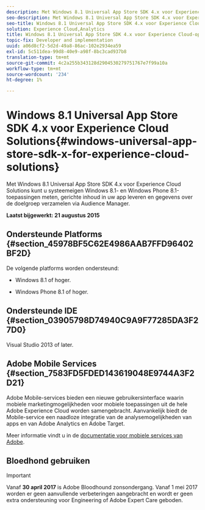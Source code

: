 ```yaml
---
description: Met Windows 8.1 Universal App Store SDK 4.x voor Experience Cloud Solutions kunt u systeemeigen Windows 8.1- en Windows Phone 8.1-toepassingen meten, gerichte inhoud binnen uw app leveren en gegevens over het publiek verzamelen en benutten via Audience Manager.
seo-description: Met Windows 8.1 Universal App Store SDK 4.x voor Experience Cloud Solutions kunt u systeemeigen Windows 8.1- en Windows Phone 8.1-toepassingen meten, gerichte inhoud binnen uw app leveren en gegevens over het publiek verzamelen en benutten via Audience Manager.
seo-title: Windows 8.1 Universal App Store SDK 4.x voor Experience Cloud-oplossingen
solution: Experience Cloud,Analytics
title: Windows 8.1 Universal App Store SDK 4.x voor Experience Cloud-oplossingen
topic-fix: Developer and implementation
uuid: a06d8cf2-5d2d-49a8-86ac-102e2934ea59
exl-id: 5c511dea-99d8-40e9-a98f-8bc3cad937b8
translation-type: tm+mt
source-git-commit: 4c2a255b343128d2904530279751767e7f99a10a
workflow-type: tm+mt
source-wordcount: '234'
ht-degree: 1%

---
```


# Windows 8.1 Universal App Store SDK 4.x voor Experience Cloud Solutions{#windows-universal-app-store-sdk-x-for-experience-cloud-solutions}

Met Windows 8.1 Universal App Store SDK 4.x voor Experience Cloud Solutions kunt u systeemeigen Windows 8.1- en Windows Phone 8.1-toepassingen meten, gerichte inhoud in uw app leveren en gegevens over de doelgroep verzamelen via Audience Manager.

**Laatst bijgewerkt: 21 augustus 2015**

## Ondersteunde Platforms {#section_45978BF5C62E4986AAB7FFD96402BF2D}

De volgende platforms worden ondersteund:

* Windows 8.1 of hoger.

* Windows Phone 8.1 of hoger.

## Ondersteunde IDE {#section_03905798D74940C9A9F77285DA3F27D0}

Visual Studio 2013 of later.

## Adobe Mobile Services {#section_7583FD5FDED143619048E9744A3F2D21}

Adobe Mobile-services bieden een nieuwe gebruikersinterface waarin mobiele marketingmogelijkheden voor mobiele toepassingen uit de hele Adobe Experience Cloud worden samengebracht. Aanvankelijk biedt de Mobile-service een naadloze integratie van de analysemogelijkheden van apps en van Adobe Analytics en Adobe Target.

Meer informatie vindt u in de [documentatie voor mobiele services van Adobe](/help/using/home.md).

## Bloedhond gebruiken

>[!IMPORTANT]
>
>Vanaf **30 april 2017** is Adobe Bloodhound zonsondergang. Vanaf 1 mei 2017 worden er geen aanvullende verbeteringen aangebracht en wordt er geen extra ondersteuning voor Engineering of Adobe Expert Care geboden.
